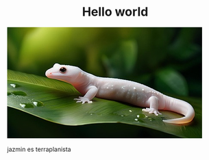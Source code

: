 <h1 align="center">Hello world</h1>

![Banner](https://raw.githubusercontent.com/daneuse07/daneuse07/main/banner.jpg)

<!--
**daneuse07/daneuse07** is a ✨ _special_ ✨ repository because its `README.md` (this file) appears on your GitHub profile.

Here are some ideas to get you started:
-->
jazmin es terraplanista

